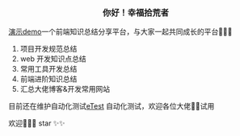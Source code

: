 <h3  align="center">
         你好！幸福拾荒者
  </h3>

  <p> <a href="https://xflihaibo.github.io/docs/#/">演示demo</a>一个前端知识总结分享平台，与大家一起共同成长的平台💪💪💪</p>

1.  项目开发规范总结
1.  web 开发知识点总结
1.  常用工具开发总结
1.  前端进阶知识总结
1.  汇总大佬博客&开发常用网站

目前还在维护自动化测试[eTest](https://alltheblue.github.io/docs/#/) 自动化测试，欢迎各位大佬👏👏试用

欢迎👏👏👏 star ✨✨

